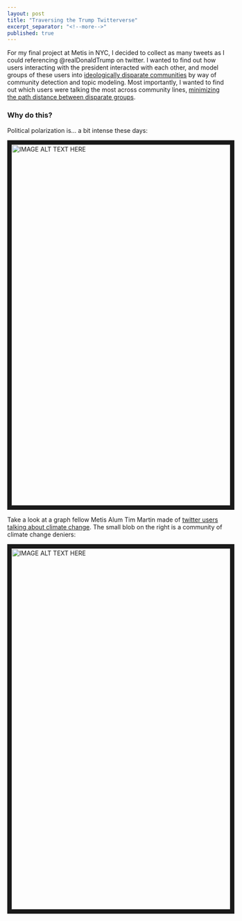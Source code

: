 ```yaml
---
layout: post
title: "Traversing the Trump Twitterverse"
excerpt_separator: "<!--more-->"
published: true
---
```


For my final project at Metis in NYC, I decided to collect as many tweets as I could referencing @realDonaldTrump on twitter. I wanted to find out how users interacting with the president interacted with each other, and model groups of these users into [ideologically disparate communities](http://senseable.mit.edu/community_detection/) by way of community detection and topic modeling. Most importantly, I wanted to find out which users were talking the most across community lines, [minimizing the path distance between disparate groups](https://www.geeksforgeeks.org/betweenness-centrality-centrality-measure/).

<!--more-->

### Why do this?
Political polarization is... a bit intense these days:

<a>
<img src="http://assets.pewresearch.org/wp-content/uploads/sites/5/2014/06/PP-2014-06-12-polarization-1-02.png"
alt="IMAGE ALT TEXT HERE" width="830" border="10" />
</a>

Take a look at a graph fellow Metis Alum Tim Martin made of [twitter users talking about climate change](https://zeromh.github.io/climate_change_conversations/). The small blob on the right is a community of climate change deniers:


<a>
<img src="https://zeromh.github.io/images/network_deniers_circled.png"
alt="IMAGE ALT TEXT HERE" width="830" border="10" />
</a>
